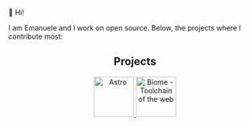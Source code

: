 👋 Hi!

I am Emanuele and I work on open source. Below, the projects where I contribute most:

<div align="center">

  <h2>Projects</h2>

  <a href="https://github.com/withastro/astro" target="_blank">
  <picture>
    <source media="(prefers-color-scheme: dark)" srcset="https://astro.build/assets/press/astro-icon-dark.png">
    <source media="(prefers-color-scheme: light)" srcset="https://astro.build/assets/press/astro-icon-light.png">
    <img alt="Astro" src="https://astro.build/assets/press/astro-icon-light.png" width="80">
  </picture>
  </a>

  <a href="https://github.com/biomejs/biome" target="_blank">
  <picture>
    <source media="(prefers-color-scheme: dark)" srcset="https://raw.githubusercontent.com/biomejs/resources/refs/heads/main/png/icon-border-dark-transparent-x4.png">
    <source media="(prefers-color-scheme: light)" srcset="https://raw.githubusercontent.com/biomejs/resources/refs/heads/main/png/icon-border-light-transparent-x4.png">
    <img alt="Biome - Toolchain of the web" src="https://raw.githubusercontent.com/biomejs/resources/refs/heads/main/png/icon-border-light-transparent-x4.png" width="80">
  </picture>
  </a>
</div>
